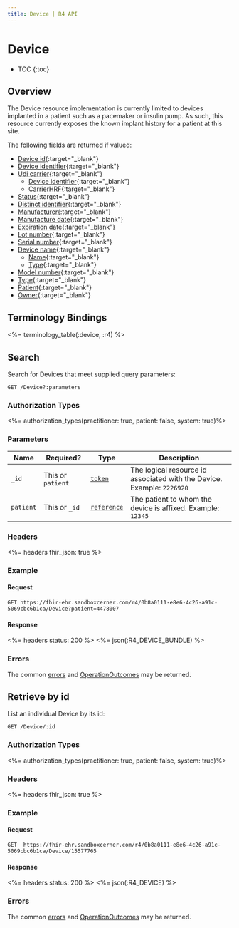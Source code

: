 ```yaml
---
title: Device | R4 API
---
```


# Device

* TOC
{:toc}

## Overview

The Device resource implementation is currently limited to devices implanted in a patient such as a pacemaker or insulin pump. As such, this resource currently exposes the known implant history for a patient at this site.

The following fields are returned if valued:

* [Device id](https://hl7.org/fhir/r4/device-definitions.html#Device.id){:target="_blank"}
* [Device identifier](https://hl7.org/fhir/r4/device-definitions.html#Device.identifier){:target="_blank"}
* [Udi carrier](https://hl7.org/fhir/r4/device-definitions.html#Device.udiCarrier){:target="_blank"}
    * [Device identifier](https://hl7.org/fhir/r4/device-definitions.html#Device.udiCarrier.deviceIdentifier){:target="_blank"}
    * [CarrierHRF](https://hl7.org/fhir/r4/device-definitions.html#Device.udiCarrier.carrierHRF){:target="_blank"}   
* [Status](https://hl7.org/fhir/r4/device-definitions.html#Device.status){:target="_blank"}
* [Distinct identifier](https://hl7.org/fhir/r4/device-definitions.html#Device.distinctIdentifier){:target="_blank"}
* [Manufacturer](https://hl7.org/fhir/r4/device-definitions.html#Device.manufacturer){:target="_blank"}
* [Manufacture date](https://hl7.org/fhir/r4/device-definitions.html#Device.manufactureDate){:target="_blank"}
* [Expiration date](https://hl7.org/fhir/r4/device-definitions.html#Device.expirationDate){:target="_blank"}
* [Lot number](https://hl7.org/fhir/r4/device-definitions.html#Device.lotNumber){:target="_blank"}
* [Serial number](https://hl7.org/fhir/r4/device-definitions.html#Device.serialNumber){:target="_blank"}
* [Device name](https://hl7.org/fhir/r4/device-definitions.html#Device.deviceName){:target="_blank"}
    * [Name](https://hl7.org/fhir/r4/device-definitions.html#Device.deviceName.name){:target="_blank"}
    * [Type](https://hl7.org/fhir/r4/device-definitions.html#Device.deviceName.type){:target="_blank"}
* [Model number](https://hl7.org/fhir/r4/device-definitions.html#Device.modelNumber){:target="_blank"}
* [Type](https://hl7.org/fhir/r4/device-definitions.html#Device.type){:target="_blank"}
* [Patient](https://hl7.org/fhir/r4/device-definitions.html#Device.patient){:target="_blank"}
* [Owner](https://hl7.org/fhir/r4/device-definitions.html#Device.owner){:target="_blank"}

## Terminology Bindings

<%= terminology_table(:device, :r4) %>

## Search

Search for Devices that meet supplied query parameters:

    GET /Device?:parameters

### Authorization Types

<%= authorization_types(practitioner: true, patient: false, system: true)%>

### Parameters

 Name       | Required?          | Type          | Description
------------|--------------------|---------------|-------------------------------------------------------------------------------------------------------
 `_id`      | This or `patient`  | [`token`]     | The logical resource id associated with the Device. Example: `2226920`
 `patient`  | This or `_id`      | [`reference`] | The patient to whom the device is affixed. Example: `12345`
 
### Headers

<%= headers fhir_json: true %>

### Example

#### Request

    GET https://fhir-ehr.sandboxcerner.com/r4/0b8a0111-e8e6-4c26-a91c-5069cbc6b1ca/Device?patient=4478007
    
#### Response

<%= headers status: 200 %>
<%= json(:R4_DEVICE_BUNDLE) %>

### Errors

The common [errors] and [OperationOutcomes] may be returned.

## Retrieve by id

List an individual Device by its id:

    GET /Device/:id

### Authorization Types

<%= authorization_types(practitioner: true, patient: false, system: true)%>

### Headers

<%= headers fhir_json: true %>

### Example

#### Request

    GET  https://fhir-ehr.sandboxcerner.com/r4/0b8a0111-e8e6-4c26-a91c-5069cbc6b1ca/Device/15577765

#### Response

<%= headers status: 200 %>
<%= json(:R4_DEVICE) %>

### Errors

The common [errors] and [OperationOutcomes] may be returned.

[`reference`]: https://hl7.org/fhir/r4/search.html#reference
[`token`]: https://hl7.org/fhir/r4/search.html#token
[errors]: ../../#client-errors
[OperationOutcomes]: ../../#operation-outcomes

